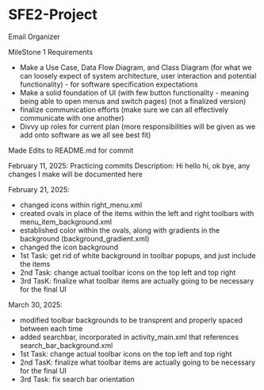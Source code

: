 # SFE2-Project
Email Organizer

MileStone 1 Requirements
- Make a Use Case, Data Flow Diagram, and Class Diagram (for what we can loosely expect of system architecture, user interaction and potential functionality) - for software specification expectations
- Make a solid foundation of UI (with few button functionality - meaning being able to open menus and switch pages) (not a finalized version)
- finalize communication efforts (make sure we can all effectively communicate with one another)
- Divvy up roles for current plan (more responsibilities will be given as we add onto software as we all see best fit)

Made Edits to README.md for commit

February 11, 2025: Practicing commits
Description: Hi hello hi, ok bye, any changes I make will be documented here

February 21, 2025:
- changed icons within right_menu.xml
- created ovals in place of the items within the left and right toolbars with menu_item_background.xml
- established color within the ovals, along with gradients in the background (background_gradient.xml)
- changed the icon background
- 1st Task: get rid of white background in toolbar popups, and just include the items
- 2nd Task: change actual toolbar icons on the top left and top right
- 3rd TasK: finalize what toolbar items are actually going to be necessary for the final UI

March 30, 2025:
- modified toolbar backgrounds to be transprent and properly spaced between each time
- added searchbar, incorporated in activity_main.xml that references search_bar_background.xml
- 1st Task: change actual toolbar icons on the top left and top right
- 2nd TasK: finalize what toolbar items are actually going to be necessary for the final UI
- 3rd Task: fix search bar orientation
